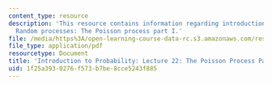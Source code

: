 ```yaml
---
content_type: resource
description: 'This resource contains information regarding introduction to probability:
  Random processes: The Poisson process part I.'
file: /media/https%3A/open-learning-course-data-rc.s3.amazonaws.com/res-6-012-introduction-to-probability-spring-2018/1f25a3930276f573b7be8cce5243f885_MITRES_6_012S18_L22AS.pdf
file_type: application/pdf
resourcetype: Document
title: 'Introduction to Probability: Lecture 22: The Poisson Process Part I'
uid: 1f25a393-0276-f573-b7be-8cce5243f885
---
```

